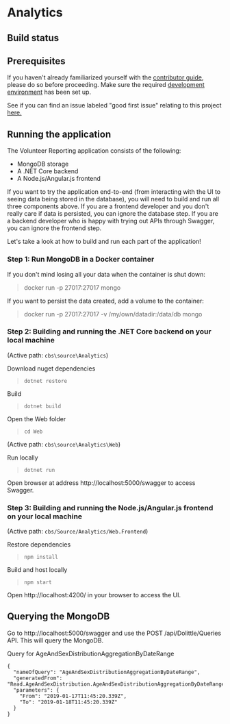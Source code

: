 # Analytics

## Build status


## Prerequisites

If you haven't already familiarized yourself with the [contributor guide](../../Documentation/Contribution/contributing.md), please do so before proceeding. Make sure the required [development environment](../../Documentation/Contribution/development_environment.md) has been set up.

See if you can find an issue labeled "good first issue" relating to this project [here.](https://github.com/IFRCGo/cbs/issues?utf8=%E2%9C%93&q=is%3Aopen%20label%3A%22good%20first%20issue%22%20project%3AIFRCGo%2Fcbs%2F4%20)

## Running the application

The Volunteer Reporting application consists of the following: 
- MongoDB storage
- A .NET Core backend
- A Node.js/Angular.js frontend

If you want to try the application end-to-end (from interacting with the UI to seeing data being stored in the database), you will need to build and run all three components above. If you are a frontend developer and you don't really care if data is persisted, you can ignore the database step. If you are a backend developer who is happy with trying out APIs through Swagger, you can ignore the frontend step.

Let's take a look at how to build and run each part of the application! 

### Step 1: Run MongoDB in a Docker container

If you don't mind losing all your data when the container is shut down: 
> docker run -p 27017:27017 mongo

If you want to persist the data created, add a volume to the container:
> docker run -p 27017:27017 -v /my/own/datadir:/data/db mongo

### Step 2: Building and running the .NET Core backend on your local machine

(Active path: `cbs\source\Analytics`)

Download nuget dependencies
> `dotnet restore`

Build
> `dotnet build`   

Open the Web folder
> `cd Web` 

(Active path: `cbs\source\Analytics\Web`) 

Run locally
> `dotnet run`

Open browser at address http://localhost:5000/swagger to access Swagger.

### Step 3: Building and running the Node.js/Angular.js frontend on your local machine

(Active path: `cbs/Source/Analytics/Web.Frontend`)

Restore dependencies
> `npm install`

Build and host locally
> `npm start`

Open http://localhost:4200/ in your browser to access the UI. 

## Querying the MongoDB

Go to http://localhost:5000/swagger and use the POST /api/Dolittle/Queries API. This will query the MongoDB. 

Query for AgeAndSexDistributionAggregationByDateRange
```
{
  "nameOfQuery": "AgeAndSexDistributionAggregationByDateRange",
  "generatedFrom": "Read.AgeAndSexDistribution.AgeAndSexDistributionAggregationByDateRange",
  "parameters": {
    "From": "2019-01-17T11:45:20.339Z",
    "To": "2019-01-18T11:45:20.339Z"
  }
}
```

